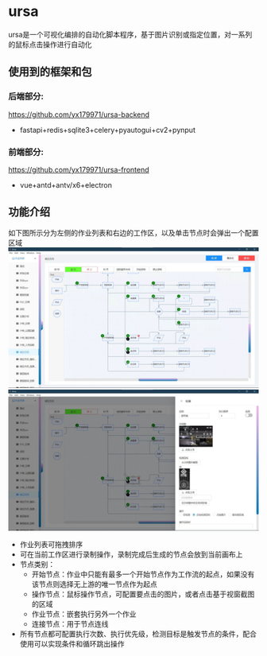 # ursa

ursa是一个可视化编排的自动化脚本程序，基于图片识别或指定位置，对一系列的鼠标点击操作进行自动化

## 使用到的框架和包

### 后端部分:

https://github.com/yx179971/ursa-backend
- fastapi+redis+sqlite3+celery+pyautogui+cv2+pynput

### 前端部分:

https://github.com/yx179971/ursa-frontend
- vue+antd+antv/x6+electron

## 功能介绍

如下图所示分为左侧的作业列表和右边的工作区，以及单击节点时会弹出一个配置区域
![img](img/index.png)
![img](img/node_config.png)

- 作业列表可拖拽排序
- 可在当前工作区进行录制操作，录制完成后生成的节点会放到当前画布上
- 节点类别：
    - 开始节点：作业中只能有最多一个开始节点作为工作流的起点，如果没有该节点则选择无上游的唯一节点作为起点
    - 操作节点：鼠标操作节点，可配置要点击的图片，或者点击基于视窗截图的区域
    - 作业节点：嵌套执行另外一个作业
    - 连接节点：用于节点连线
- 所有节点都可配置执行次数、执行优先级，检测目标是触发节点的条件，配合使用可以实现条件和循环跳出操作
